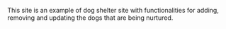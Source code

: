 This site is an example of dog shelter site with functionalities for adding, removing and updating the dogs that are being nurtured.
